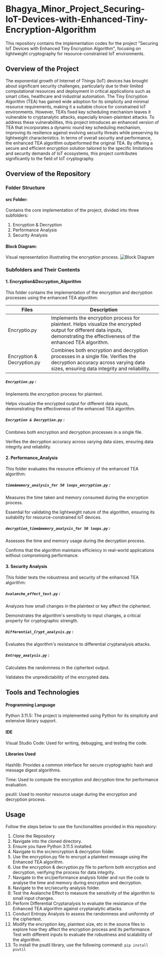 # Bhagya_Minor_Project_Securing-IoT-Devices-with-Enhanced-Tiny-Encryption-Algorithm
This repository contains the implementation codes for the project "Securing IoT Devices with Enhanced Tiny Encryption Algorithm", focusing on lightweight cryptography for resource-constrained IoT environments.
## Overview of the Project
The exponential growth of Internet of Things (IoT) devices has brought about significant security challenges, particularly due to their limited computational resources and deployment in critical applications such as smart cities, healthcare and industrial automation.  The Tiny Encryption Algorithm (TEA) has gained wide adoption for its simplicity and minimal resource requirements, making it a suitable choice for constrained IoT environments. However, TEA’s fixed key scheduling mechanism leaves it vulnerable to cryptanalytic attacks, especially known-plaintext attacks. To address these vulnerabilities, this project introduces an enhanced version of TEA that incorporates a dynamic round key scheduling mechanism, improving its resilience against evolving security threats while preserving its lightweight characteristics. In terms of overall security and performance, the enhanced TEA algorithm outperformed the original TEA. By offering a secure and efficient encryption solution tailored to the specific limitations and security demands of IoT ecosystems, this project contributes significantly to the field of IoT cryptography.
## Overview of the Repository
### Folder Structure
#### src Folder:
Contains the core implementation of the project, divided into three subfolders:
1. Encryption & Decryption
2. Performance Analysis
3. Security Analysis
#### Block Diagram:
Visual representation illustrating the encryption process.
![Block Diagram](https://github.com/user-attachments/assets/3b7d812d-a988-44b8-b195-93e839a05d60)

### Subfolders and Their Contents
#### 1. Encryption&Decryption_Algorithm
This folder contains the implementation of the encryption and decryption processes using the enhanced TEA algorithm:

| Files | Description |
| --- | --- |
| Encryptio.py | Implements the encryption process for plaintext. Helps visualize the encrypted output for different data inputs, demonstrating the effectiveness of the enhanced TEA algorithm. |
| Encryption & Decryption.py | Combines both encryption and decryption processes in a single file. Verifies the decryption accuracy across varying data sizes, ensuring data integrity and reliability. |

##### `Encryption.py` :
Implements the encryption process for plaintext.

Helps visualize the encrypted output for different data inputs, demonstrating the effectiveness of the enhanced TEA algorithm.
##### `Encryption & Decryption.py` :
Combines both encryption and decryption processes in a single file.

Verifies the decryption accuracy across varying data sizes, ensuring data integrity and reliability.
#### 2. Performance_Analysis
This folder evaluates the resource efficiency of the enhanced TEA algorithm:
##### `time&memory_analysis_for 50 loops_encryption.py` :
Measures the time taken and memory consumed during the encryption process.

Essential for validating the lightweight nature of the algorithm, ensuring its suitability for resource-constrained IoT devices.
##### `decryption_time&memory_analysis_for 50 loops.py` :
Assesses the time and memory usage during the decryption process.

Confirms that the algorithm maintains efficiency in real-world applications without compromising performance.
#### 3. Security Analysis
This folder tests the robustness and security of the enhanced TEA algorithm:
##### `Avalanche_effect_test.py` :
Analyzes how small changes in the plaintext or key affect the ciphertext.

Demonstrates the algorithm's sensitivity to input changes, a critical property for cryptographic strength.
##### `Differential_Crypt_analysis.py` :
Evaluates the algorithm's resistance to differential cryptanalysis attacks.
##### `Entropy_analysis.py` :
Calculates the randomness in the ciphertext output.

Validates the unpredictability of the encrypted data.
## Tools and Technologies
#### Programming Language
Python 3.11.5: The project is implemented using Python for its simplicity and extensive library support.
#### IDE
Visual Studio Code: Used for writing, debugging, and testing the code.
#### Libraries Used
Hashlib: Provides a common interface for secure cryptographic hash and message digest algorithms.

Time: Used to compute the encryption and decryption time for performance evaluation.

psutil: Used to monitor resource usage during the encryption and decryption process.
## Usage
Follow the steps below to use the functionalities provided in this repository:

1. Clone the Repository
2. Navigate into the cloned directory.
3. Ensure you have Python 3.11.5 installed.
4. Navigate to the src/encryption & decryption folder.
5. Use the encryption.py file to encrypt a plaintext message using the Enhanced TEA algorithm.
6. Use the encryption & decryption.py file to perform both encryption and decryption, verifying the process for data integrity.
7. Navigate to the src/performance analysis folder and run the code to analyse the time and memory during encryption and decryption.
8. Navigate to the src/security analysis folder.
9. Test the Avalanche Effect to measure the sensitivity of the algorithm to small input changes.
10. Perform Differential Cryptanalysis to evaluate the resistance of the Enhanced TEA algorithm against cryptanalytic attacks.
11. Conduct Entropy Analysis to assess the randomness and uniformity of the ciphertext.
12. Modify the encryption key, plaintext size, etc in the source files to explore how they affect the encryption process and its performance. Test with different inputs to evaluate the robustness and scalability of the algorithm.
13. To install the psutil library, use the following command: `pip install psutil` 
